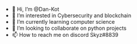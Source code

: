 - 👋 Hi, I’m @Dan-Kot
- 👀 I’m interested in Cybersecurity and blockchain
- 🌱 I’m currently learning computer science
- 💞️ I’m looking to collaborate on python projects
- 📫 How to reach me on discord Skyz#8839

<!---
Dan-Kot/Dan-Kot is a ✨ special ✨ repository because its `README.md` (this file) appears on your GitHub profile.
You can click the Preview link to take a look at your changes.
--->
